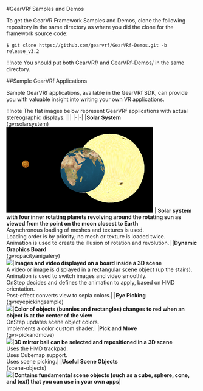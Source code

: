 
#GearVRf Samples and Demos

To get the GearVR Framework Samples and Demos, clone the following repository in the same directory as where you did the clone for the framework source code:

```
$ git clone https://github.com/gearvrf/GearVRf-Demos.git -b release_v3.2
```

!!!note
	You should put both GearVRf/ and GearVRf-Demos/ in the same directory.


##Sample GearVRf Applications

Sample GearVRf applications, available in the GearVRf SDK, can provide you with valuable insight into writing your own VR applications.

!!!note
	The flat images below represent GearVRf applications with actual stereographic displays.
|||
|-|-|
|__Solar System__ <br/> (gvrsolarsystem) <br/> ![](/images/GearVRf_Solar_System_Mono_Small.png) |	__Solar system with four inner rotating planets revolving around the rotating sun as viewed from the point on the moon closest to Earth__ <br/> Asynchronous loading of meshes and textures is used. <br/>Loading order is by priority; no mesh or texture is loaded twice. <br/>Animation is used to create the illusion of rotation and revolution.|
|__Dynamic Graphics Board__<br/>(gvropacityanigalery)<br/>![](../../../images/Dynamic_Gallery_Mono_Small_Centered.png)|__Images and video displayed on a board inside a 3D scene__<br/>A video or image is displayed in a rectangular scene object (up the stairs).<br/>Animation is used to switch images and video smoothly.<br/>OnStep decides and defines the animation to apply, based on HMD orientation.<br/>Post-effect converts view to sepia colors.|
|__Eye Picking__ <br/>(gvreyepickingsample)<br/>![](../../../images/Eye_Picking_Stereo_Center_OffCenter_Small.png)|__Color of objects (bunnies and rectangles) changes to red when an object is at the center of the view__<br/>OnStep updates scene object colors.<br/>Implements a color custom shader.|
|__Pick and Move__ <br/>(gvr-pickandmove)<br/>![](../../../images/GVR_Pick_Move_Small.png)|__3D mirror ball can be selected and repositioned in a 3D scene__<br/>Uses the HMD trackpad.<br/>Uses Cubemap support.<br/>Uses scene picking.|
|__Useful Scene Objects__<br/>(scene-objects)<br/>![](../../../images/GVR_Scene_Objects_Big_Cube.png)|__Contains fundamental scene objects (such as a cube, sphere, cone, and text) that you can use in your own apps__|